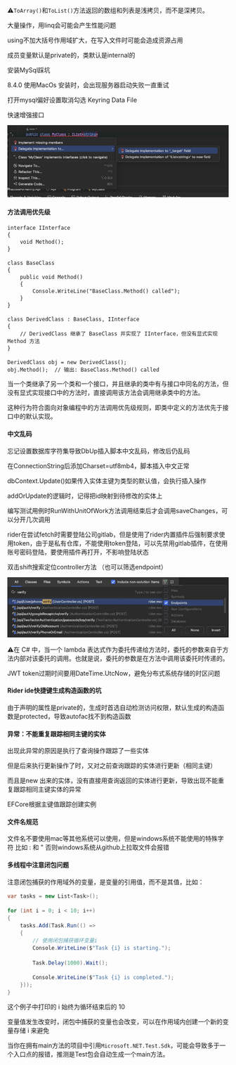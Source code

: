⚠️`ToArray()`和`ToList()`方法返回的数组和列表是浅拷贝，而不是深拷贝。

大量操作，用linq会可能会产生性能问题



using不加大括号作用域扩大，在写入文件时可能会造成资源占用



成员变量默认是private的，类默认是internal的



安装MySql踩坑

8.4.0 使用MacOs 安装时，会出现服务器启动失败一直重试

打开mysql偏好设置取消勾选 Keyring Data File



快速增强接口

![WeChat39b18a434080e174de7a0e887ec5c84f](./../img/WeChat39b18a434080e174de7a0e887ec5c84f.jpg)



#### 方法调用优先级

```
interface IInterface
{
    void Method();
}

class BaseClass
{
    public void Method()
    {
        Console.WriteLine("BaseClass.Method() called");
    }
}

class DerivedClass : BaseClass, IInterface
{
    // DerivedClass 继承了 BaseClass 并实现了 IInterface，但没有显式实现 Method 方法
}

DerivedClass obj = new DerivedClass();
obj.Method();  // 输出: BaseClass.Method() called
```

当一个类继承了另一个类和一个接口，并且继承的类中有与接口中同名的方法，但没有显式实现接口中的方法时，直接调用该方法会调用继承类中的方法。

这种行为符合面向对象编程中的方法调用优先级规则，即类中定义的方法优先于接口中的默认实现。



#### 中文乱码

忘记设置数据库字符集导致DbUp插入脚本中文乱码，修改后仍乱码

在ConnectionString后添加Charset=utf8mb4，脚本插入中文正常



dbContext.Update()如果传入实体主键为类型的默认值，会执行插入操作

addOrUpdate的逻辑时，记得把id映射到待修改的实体上



编写测试用例时RunWithUnitOfWork方法调用结束后才会调用saveChanges，可以分开几次调用



rider在尝试fetch时需要登陆公司gitlab，但是使用了rider内置插件后强制要求使用token，由于是私有仓库，不能使用token登陆，可以先禁用gitlab插件，在使用账号密码登陆，要使用插件再打开，不影响登陆状态



双击shift搜索定位controller方法 （也可以筛选endpoint）

![WeChat08ef4df18fab9fca1f4d360e5d7b9d21](../img/WeChat08ef4df18fab9fca1f4d360e5d7b9d21.jpg)



⚠️在 C# 中，当一个 lambda 表达式作为委托传递给方法时，委托的参数来自于方法内部对该委托的调用。也就是说，委托的参数是在方法中调用该委托时传递的。



JWT token过期时间要用DateTime.UtcNow，避免分布式系统存储的时区问题



#### Rider ide快捷键生成构造函数的坑

由于声明的属性是private的，生成时首选自动检测访问权限，默认生成的构造函数是protected，导致autofac找不到构造函数



#### 异常：不能重复跟踪相同主键的实体

出现此异常的原因是执行了查询操作跟踪了一些实体

但是后来执行更新操作了时，又对之前查询跟踪的实体进行更新（相同主键）

而且是new 出来的实体，没有直接用查询返回的实体进行更新，导致出现不能重复跟踪相同主键实体的异常

EFCore根据主键值跟踪创建实例



#### 文件名规范

文件名不要使用mac等其他系统可以使用，但是windows系统不能使用的特殊字符
比如 : 和 "
否则windows系统从github上拉取文件会报错



#### 多线程中注意闭包问题

注意闭包捕获的作用域外的变量，是变量的引用值，而不是其值，比如：

```c#
var tasks = new List<Task>();

for (int i = 0; i < 10; i++)
{
    tasks.Add(Task.Run(() =>
    {
        // 使用闭包捕获循环变量i
        Console.WriteLine($"Task {i} is starting.");
      
        Task.Delay(1000).Wait();
      
        Console.WriteLine($"Task {i} is completed.");
    }));
}
```

这个例子中打印的 i 始终为循环结束后的 10

变量值发生改变时，闭包中捕获的变量也会改变，可以在作用域内创建一个新的变量存储 i 来避免



当你在拥有main方法的项目中引用`Microsoft.NET.Test.Sdk`，可能会导致多于一个入口点的报错，推测是Test包会自动生成一个main方法。

